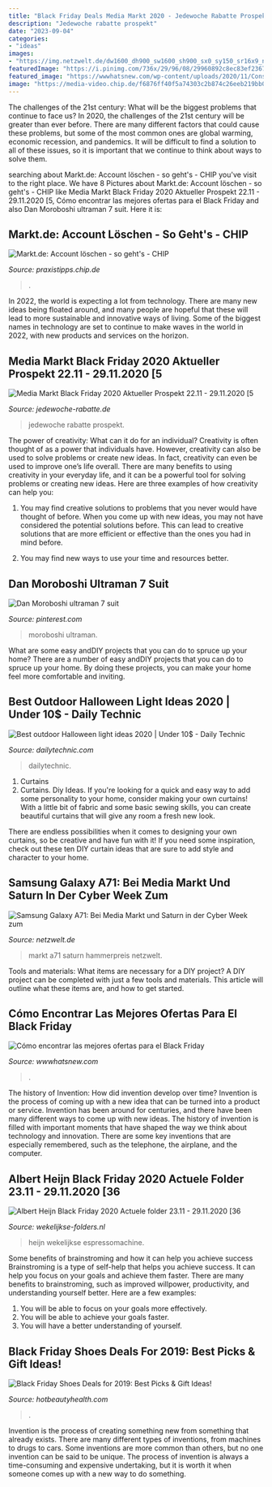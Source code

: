 ```yaml
---
title: "Black Friday Deals Media Markt 2020 - Jedewoche Rabatte Prospekt"
description: "Jedewoche rabatte prospekt"
date: "2023-09-04"
categories:
- "ideas"
images:
- "https://img.netzwelt.de/dw1600_dh900_sw1600_sh900_sx0_sy150_sr16x9_nu2/picture/original/2020/11/samsung-galaxy-a71-angebot-media-markt--saturn-cyber-week-292792.png"
featuredImage: "https://i.pinimg.com/736x/29/96/08/29960892c8ec83ef236730b66649f4ea.jpg"
featured_image: "https://wwwhatsnew.com/wp-content/uploads/2020/11/Consejos-Black-Friday.jpg"
image: "https://media-video.chip.de/f6876ff40f5a74303c2b874c26eeb219bb08a0e6/f70df8b3374c4951a5e72c030b6b412eeed3bb89/POSTER_USER/v0/1603374298488-1_r5pk5ck3.jpeg"
---
```



The challenges of the 21st century: What will be the biggest problems that continue to face us?
In 2020, the challenges of the 21st century will be greater than ever before. There are many different factors that could cause these problems, but some of the most common ones are global warming, economic recession, and pandemics. It will be difficult to find a solution to all of these issues, so it is important that we continue to think about ways to solve them.

	

		
searching about Markt.de: Account löschen - so geht&#039;s - CHIP you've visit to the right place. We have 8 Pictures about Markt.de: Account löschen - so geht&#039;s - CHIP like Media Markt Black Friday 2020 Aktueller Prospekt 22.11 - 29.11.2020 [5, Cómo encontrar las mejores ofertas para el Black Friday and also Dan Moroboshi ultraman 7 suit. Here it is:
		
    
## Markt.de: Account Löschen - So Geht&#039;s - CHIP

<img loading=lazy src="https://media-video.chip.de/f6876ff40f5a74303c2b874c26eeb219bb08a0e6/f70df8b3374c4951a5e72c030b6b412eeed3bb89/POSTER_USER/v0/1603374298488-1_r5pk5ck3.jpeg" onerror="this.onerror=null;this.src='https://tse4.mm.bing.net/th?id=OIP.vTj_HfBxs3OQvnQlnA_6xwHaEK&amp;pid=15.1';" alt="Markt.de: Account löschen - so geht&#039;s - CHIP">

_Source: praxistipps.chip.de_

>. 

	

In 2022, the world is expecting a lot from technology. There are many new ideas being floated around, and many people are hopeful that these will lead to more sustainable and innovative ways of living. Some of the biggest names in technology are set to continue to make waves in the world in 2022, with new products and services on the horizon.

    
## Media Markt Black Friday 2020 Aktueller Prospekt 22.11 - 29.11.2020 [5

<img loading=lazy src="https://static.jedewoche-rabatte.de/image/item/media-markt/34426/img005.jpg" onerror="this.onerror=null;this.src='https://tse4.mm.bing.net/th?id=OIP.H_Sirb04v3VLIgk5lIFJlgHaKi&amp;pid=15.1';" alt="Media Markt Black Friday 2020 Aktueller Prospekt 22.11 - 29.11.2020 [5">

_Source: jedewoche-rabatte.de_

>jedewoche rabatte prospekt. 

	

The power of creativity: What can it do for an individual?
Creativity is often thought of as a power that individuals have. However, creativity can also be used to solve problems or create new ideas. In fact, creativity can even be used to improve one’s life overall. There are many benefits to using creativity in your everyday life, and it can be a powerful tool for solving problems or creating new ideas. Here are three examples of how creativity can help you: 
1) You may find creative solutions to problems that you never would have thought of before. When you come up with new ideas, you may not have considered the potential solutions before. This can lead to creative solutions that are more efficient or effective than the ones you had in mind before. 

2) You may find new ways to use your time and resources better.

    
## Dan Moroboshi Ultraman 7 Suit

<img loading=lazy src="https://i.pinimg.com/736x/29/96/08/29960892c8ec83ef236730b66649f4ea.jpg" onerror="this.onerror=null;this.src='https://tse2.mm.bing.net/th?id=OIP.Ow6fu9dNjIuzA_qXP9QUMwHaFu&amp;pid=15.1';" alt="Dan Moroboshi ultraman 7 suit">

_Source: pinterest.com_

>moroboshi ultraman. 

	

What are some easy andDIY projects that you can do to spruce up your home?
There are a number of easy andDIY projects that you can do to spruce up your home. By doing these projects, you can make your home feel more comfortable and inviting.

    
## Best Outdoor Halloween Light Ideas 2020 | Under 10$ - Daily Technic

<img loading=lazy src="https://dailytechnic.com/wp-content/uploads/2020/10/81wbfVyWL._AC_SL1500_-696x696.jpg" onerror="this.onerror=null;this.src='https://tse3.mm.bing.net/th?id=OIP.97sCkvRbnXAdw9cRDvEi_AHaHa&amp;pid=15.1';" alt="Best outdoor Halloween light ideas 2020 | Under 10$ - Daily Technic">

_Source: dailytechnic.com_

>dailytechnic. 

	

1. Curtains
1. Curtains. Diy Ideas.
If you're looking for a quick and easy way to add some personality to your home, consider making your own curtains! With a little bit of fabric and some basic sewing skills, you can create beautiful curtains that will give any room a fresh new look.

There are endless possibilities when it comes to designing your own curtains, so be creative and have fun with it! If you need some inspiration, check out these ten DIY curtain ideas that are sure to add style and character to your home.

    
## Samsung Galaxy A71: Bei Media Markt Und Saturn In Der Cyber Week Zum

<img loading=lazy src="https://img.netzwelt.de/dw1600_dh900_sw1600_sh900_sx0_sy150_sr16x9_nu2/picture/original/2020/11/samsung-galaxy-a71-angebot-media-markt--saturn-cyber-week-292792.png" onerror="this.onerror=null;this.src='https://tse1.mm.bing.net/th?id=OIP.n0uICTvGroocU_nP5J2kcQHaEK&amp;pid=15.1';" alt="Samsung Galaxy A71: Bei Media Markt und Saturn in der Cyber Week zum">

_Source: netzwelt.de_

>markt a71 saturn hammerpreis netzwelt. 

	

Tools and materials: What items are necessary for a DIY project?
A DIY project can be completed with just a few tools and materials. This article will outline what these items are, and how to get started.

    
## Cómo Encontrar Las Mejores Ofertas Para El Black Friday

<img loading=lazy src="https://wwwhatsnew.com/wp-content/uploads/2020/11/Consejos-Black-Friday.jpg" onerror="this.onerror=null;this.src='https://tse1.mm.bing.net/th?id=OIP.sTk47o1ziUP6nziOGzehjQHaEh&amp;pid=15.1';" alt="Cómo encontrar las mejores ofertas para el Black Friday">

_Source: wwwhatsnew.com_

>. 

	

The history of Invention: How did invention develop over time?
Invention is the process of coming up with a new idea that can be turned into a product or service. Invention has been around for centuries, and there have been many different ways to come up with new ideas. The history of invention is filled with important moments that have shaped the way we think about technology and innovation. There are some key inventions that are especially remembered, such as the telephone, the airplane, and the computer.

    
## Albert Heijn Black Friday 2020 Actuele Folder 23.11 - 29.11.2020 [36

<img loading=lazy src="https://static.wekelijkse-folders.nl/image/item/albert-heijn/15045/img036.jpg" onerror="this.onerror=null;this.src='https://tse3.mm.bing.net/th?id=OIP.SMeHoMU2KnxMIpm-OirpJgHaOV&amp;pid=15.1';" alt="Albert Heijn Black Friday 2020 Actuele folder 23.11 - 29.11.2020 [36">

_Source: wekelijkse-folders.nl_

>heijn wekelijkse espressomachine. 

	

Some benefits of brainstroming and how it can help you achieve success
Brainstroming is a type of self-help that helps you achieve success. It can help you focus on your goals and achieve them faster. There are many benefits to brainstroming, such as improved willpower, productivity, and understanding yourself better. Here are a few examples: 
1) You will be able to focus on your goals more effectively.
2) You will be able to achieve your goals faster.
3) You will have a better understanding of yourself.

    
## Black Friday Shoes Deals For 2019: Best Picks &amp; Gift Ideas!

<img loading=lazy src="https://cdn.hotbeautyhealth.com/wp-content/uploads/2014/10/black-friday-shoes-deals1.jpg" onerror="this.onerror=null;this.src='https://tse4.mm.bing.net/th?id=OIP.voRjhg4-oBFsy4O7I6KH_gHaKq&amp;pid=15.1';" alt="Black Friday Shoes Deals for 2019: Best Picks &amp; Gift Ideas!">

_Source: hotbeautyhealth.com_

>. 

	

Invention is the process of creating something new from something that already exists. There are many different types of inventions, from machines to drugs to cars. Some inventions are more common than others, but no one invention can be said to be unique. The process of invention is always a time-consuming and expensive undertaking, but it is worth it when someone comes up with a new way to do something.

